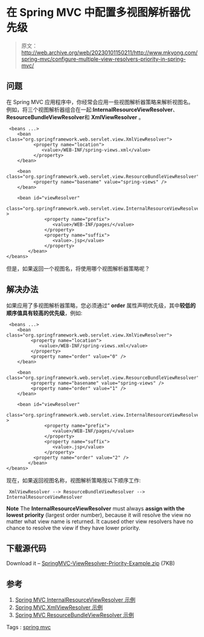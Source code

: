 # 在 Spring MVC 中配置多视图解析器优先级

> 原文：<http://web.archive.org/web/20230101150211/http://www.mkyong.com/spring-mvc/configure-multiple-view-resolvers-priority-in-spring-mvc/>

## 问题

在 Spring MVC 应用程序中，你经常会应用一些视图解析器策略来解析视图名。例如，将三个视图解析器组合在一起:**InternalResourceViewResolver**、**ResourceBundleViewResolver**和 **XmlViewResolver** 。

```
 <beans ...>
	<bean class="org.springframework.web.servlet.view.XmlViewResolver">
	      <property name="location">
	         <value>/WEB-INF/spring-views.xml</value>
	      </property>
	</bean>

	<bean class="org.springframework.web.servlet.view.ResourceBundleViewResolver">
	      <property name="basename" value="spring-views" />
	</bean>

	<bean id="viewResolver"
	      class="org.springframework.web.servlet.view.InternalResourceViewResolver" >
              <property name="prefix">
                 <value>/WEB-INF/pages/</value>
              </property>
              <property name="suffix">
                 <value>.jsp</value>
              </property>
        </bean>
</beans> 
```

但是，如果返回一个视图名，将使用哪个视图解析器策略呢？

## 解决办法

如果应用了多视图解析器策略，您必须通过“ **order** 属性声明优先级，其中**较低的顺序值具有较高的优先级**，例如:

```
 <beans ...>
	<bean class="org.springframework.web.servlet.view.XmlViewResolver">
	     <property name="location">
	        <value>/WEB-INF/spring-views.xml</value>
	     </property>
	     <property name="order" value="0" />
	</bean>

	<bean class="org.springframework.web.servlet.view.ResourceBundleViewResolver">
	     <property name="basename" value="spring-views" />
	     <property name="order" value="1" />
	</bean>

	<bean id="viewResolver"
	      class="org.springframework.web.servlet.view.InternalResourceViewResolver" >
              <property name="prefix">
                 <value>/WEB-INF/pages/</value>
              </property>
              <property name="suffix">
                 <value>.jsp</value>
              </property>
	      <property name="order" value="2" />
        </bean>
</beans> 
```

现在，如果返回视图名称，视图解析策略按以下顺序工作:

```
 XmlViewResolver --> ResourceBundleViewResolver --> InternalResourceViewResolver 
```

**Note**
The **InternalResourceViewResolver** must always **assign with the lowest priority** (largest order number), because it will resolve the view no matter what view name is returned. It caused other view resolvers have no chance to resolve the view if they have lower priority.

## 下载源代码

Download it – [SpringMVC-ViewResolver-Priority-Example.zip](http://web.archive.org/web/20200616172845/http://www.mkyong.com/wp-content/uploads/2010/08/SpringMVC-ViewResolver-Priority-Example.zip) (7KB)

## 参考

1.  [Spring MVC InternalResourceViewResolver 示例](http://web.archive.org/web/20200616172845/http://www.mkyong.com/spring-mvc/spring-mvc-internalresourceviewresolver-example/)
2.  [Spring MVC XmlViewResolver 示例](http://web.archive.org/web/20200616172845/http://www.mkyong.com/spring-mvc/spring-mvc-xmlviewresolver-example/)
3.  [Spring MVC ResourceBundleViewResolver 示例](http://web.archive.org/web/20200616172845/http://www.mkyong.com/spring-mvc/spring-mvc-resourcebundleviewresolver-example/)

Tags : [spring mvc](http://web.archive.org/web/20200616172845/https://mkyong.com/tag/spring-mvc/)<input type="hidden" id="mkyong-current-postId" value="6703">